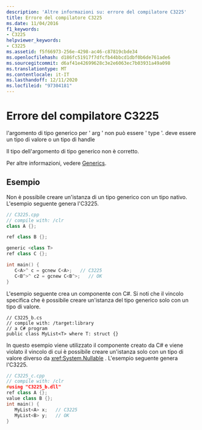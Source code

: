 ```yaml
---
description: 'Altre informazioni su: errore del compilatore C3225'
title: Errore del compilatore C3225
ms.date: 11/04/2016
f1_keywords:
- C3225
helpviewer_keywords:
- C3225
ms.assetid: f5f66973-256e-4298-ac46-c87819cbde34
ms.openlocfilehash: d186fc51917f7dfcfb44bbcd1dbf0b6de761ade6
ms.sourcegitcommit: d6af41e42699628c3e2e6063ec7b03931a49a098
ms.translationtype: MT
ms.contentlocale: it-IT
ms.lasthandoff: 12/11/2020
ms.locfileid: "97304181"
---
```

# <a name="compiler-error-c3225"></a>Errore del compilatore C3225

l'argomento di tipo generico per ' arg ' non può essere ' type '. deve essere un tipo di valore o un tipo di handle

Il tipo dell'argomento di tipo generico non è corretto.

Per altre informazioni, vedere [Generics](../../extensions/generics-cpp-component-extensions.md).

## <a name="examples"></a>Esempio

Non è possibile creare un'istanza di un tipo generico con un tipo nativo. L'esempio seguente genera l'C3225.

```cpp
// C3225.cpp
// compile with: /clr
class A {};

ref class B {};

generic <class T>
ref class C {};

int main() {
   C<A>^ c = gcnew C<A>;   // C3225
   C<B^>^ c2 = gcnew C<B^>;   // OK
}
```

L'esempio seguente crea un componente con C#. Si noti che il vincolo specifica che è possibile creare un'istanza del tipo generico solo con un tipo di valore.

```
// C3225_b.cs
// compile with: /target:library
// a C# program
public class MyList<T> where T: struct {}
```

In questo esempio viene utilizzato il componente creato da C# e viene violato il vincolo di cui è possibile creare un'istanza solo con un tipo di valore diverso da <xref:System.Nullable> . L'esempio seguente genera l'C3225.

```cpp
// C3225_c.cpp
// compile with: /clr
#using "C3225_b.dll"
ref class A {};
value class B {};
int main() {
   MyList<A> x;   // C3225
   MyList<B> y;   // OK
}
```
